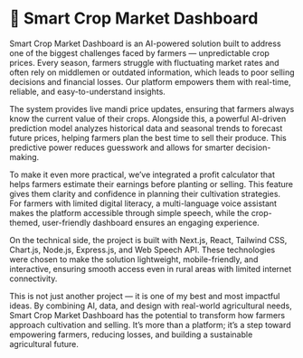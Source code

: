 # 🌾 Smart Crop Market Dashboard

Smart Crop Market Dashboard is an AI-powered solution built to address one of the biggest challenges faced by farmers — unpredictable crop prices.
Every season, farmers struggle with fluctuating market rates and often rely on middlemen or outdated information, which leads to poor selling decisions and financial losses. Our platform empowers them with real-time, reliable, and easy-to-understand insights.

The system provides live mandi price updates, ensuring that farmers always know the current value of their crops.
Alongside this, a powerful AI-driven prediction model analyzes historical data and seasonal trends to forecast future prices, helping farmers plan the best time to sell their produce.
This predictive power reduces guesswork and allows for smarter decision-making.

To make it even more practical, we’ve integrated a profit calculator that helps farmers estimate their earnings before planting or selling.
This feature gives them clarity and confidence in planning their cultivation strategies.
For farmers with limited digital literacy, a multi-language voice assistant makes the platform accessible through simple speech, while the crop-themed, user-friendly dashboard ensures an engaging experience.

On the technical side, the project is built with Next.js, React, Tailwind CSS, Chart.js, Node.js, Express.js, and Web Speech API.
These technologies were chosen to make the solution lightweight, mobile-friendly, and interactive, ensuring smooth access even in rural areas with limited internet connectivity.

This is not just another project — it is one of my best and most impactful ideas.
By combining AI, data, and design with real-world agricultural needs, Smart Crop Market Dashboard has the potential to transform how farmers approach cultivation and selling. It’s more than a platform; it’s a step toward empowering farmers, reducing losses, and building a sustainable agricultural future.
